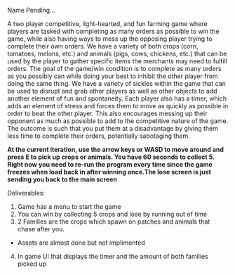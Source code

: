 Name Pending...

A two player competitive, light-hearted, and fun farming game where players are tasked with completing as many orders as possible to win the game, while also having ways to mess up the opposing player trying to complete their own orders. We have a variety of both crops (corn, tomatoes, melons, etc.) and animals (pigs, cows, chickens, etc.) that can be used by the player to gather specific items the merchants may need to fulfill orders. The goal of the game/win condition is to complete as many orders as you possibly can while doing your best to inhibit the other player from doing the same thing. We have a variety of sickles within the game that can be used to disrupt and grab other players as well as other objects to add another element of fun and spontaneity. Each player also has a timer, which adds an element of stress and forces them to move as quickly as possible in order to beat the other player. This also encourages messing up their opponent as much as possible to add to the competitive nature of the game. The outcome is such that you put them at a disadvantage by giving them less time to complete their orders, potentially sabotaging them.  

**At the current iteration, use the arrow keys or WASD to move around and press E to pick up crops or animals. You have 60 seconds to collect 5. Right now you need to re-run the program every time since the game freezes when load back in after winning once.The lose screen is just sending you back to the main screen**

Deliverables:

1. Game has a menu to start the game
2. You can win by collecting 5 crops and lose by running out of time
3. 2 Families are the crops which spawn on patches and animals that chase after you.
- Assets are almost done but not implimented
4. In game UI that displays the timer and the amount of both families picked up



